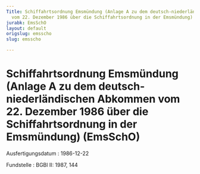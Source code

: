 ```yaml
---
Title: Schiffahrtsordnung Emsmündung (Anlage A zu dem deutsch-niederländischen Abkommen
  vom 22. Dezember 1986 über die Schiffahrtsordnung in der Emsmündung)
jurabk: EmsSchO
layout: default
origslug: emsscho
slug: emsscho

---
```


# Schiffahrtsordnung Emsmündung (Anlage A zu dem deutsch-niederländischen Abkommen vom 22. Dezember 1986 über die Schiffahrtsordnung in der Emsmündung) (EmsSchO)

Ausfertigungsdatum
:   1986-12-22

Fundstelle
:   BGBl II: 1987, 144

